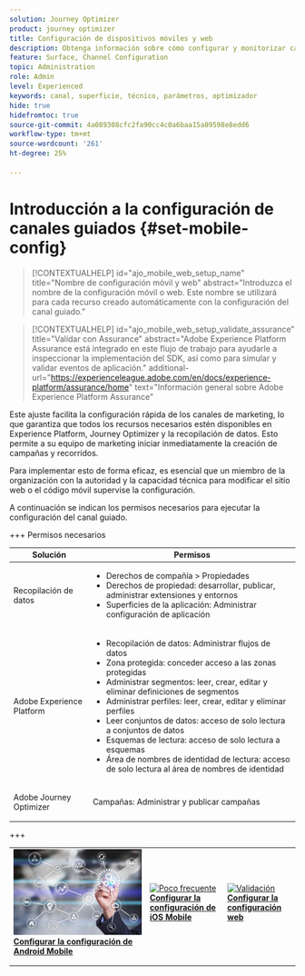 ```yaml
---
solution: Journey Optimizer
product: journey optimizer
title: Configuración de dispositivos móviles y web
description: Obtenga información sobre cómo configurar y monitorizar canales móviles y web
feature: Surface, Channel Configuration
topic: Administration
role: Admin
level: Experienced
keywords: canal, superficie, técnico, parámetros, optimizador
hide: true
hidefromtoc: true
source-git-commit: 4a089308cfc2fa90cc4c0a6baa15a89598e8edd6
workflow-type: tm+mt
source-wordcount: '261'
ht-degree: 25%

---
```


# Introducción a la configuración de canales guiados {#set-mobile-config}

>[!CONTEXTUALHELP]
>id="ajo_mobile_web_setup_name"
>title="Nombre de configuración móvil y web"
>abstract="Introduzca el nombre de la configuración móvil o web. Este nombre se utilizará para cada recurso creado automáticamente con la configuración del canal guiado."

>[!CONTEXTUALHELP]
>id="ajo_mobile_web_setup_validate_assurance"
>title="Validar con Assurance"
>abstract="Adobe Experience Platform Assurance está integrado en este flujo de trabajo para ayudarle a inspeccionar la implementación del SDK, así como para simular y validar eventos de aplicación."
>additional-url="https://experienceleague.adobe.com/en/docs/experience-platform/assurance/home" text="Información general sobre Adobe Experience Platform Assurance"


Este ajuste facilita la configuración rápida de los canales de marketing, lo que garantiza que todos los recursos necesarios estén disponibles en Experience Platform, Journey Optimizer y la recopilación de datos. Esto permite a su equipo de marketing iniciar inmediatamente la creación de campañas y recorridos.

Para implementar esto de forma eficaz, es esencial que un miembro de la organización con la autoridad y la capacidad técnica para modificar el sitio web o el código móvil supervise la configuración.

A continuación se indican los permisos necesarios para ejecutar la configuración del canal guiado.

+++ Permisos necesarios

<table>
  <thead>
    <tr>
      <th><strong>Solución</strong></th>
      <th><strong>Permisos</strong></th>
    </tr>
  </thead>
  <tbody>
    <tr>
      <td>
        <p>Recopilación de datos</p>
      </td>
      <td>
        <ul>
          <li>Derechos de compañía &gt; Propiedades</li>
          <li>Derechos de propiedad: desarrollar, publicar, administrar extensiones y entornos</li>
          <li>Superficies de la aplicación: Administrar configuración de aplicación</li>
        </ul>
      </td>
    </tr>
    <tr>
      <td>
        <p>Adobe Experience Platform</p>
      </td>
      <td>
        <ul>
          <li>Recopilación de datos: Administrar flujos de datos</li>
          <li>Zona protegida: conceder acceso a las zonas protegidas</li>
          <li>Administrar segmentos: leer, crear, editar y eliminar definiciones de segmentos</li>
          <li>Administrar perfiles: leer, crear, editar y eliminar perfiles</li>
          <li>Leer conjuntos de datos: acceso de solo lectura a conjuntos de datos</li>
          <li>Esquemas de lectura: acceso de solo lectura a esquemas</li>
          <li>Área de nombres de identidad de lectura: acceso de solo lectura al área de nombres de identidad</li>
        </ul>
      </td>
    </tr>
    <tr>
      <td>
        <p>Adobe Journey Optimizer</p>
      </td>
      <td>
        <p>Campañas: Administrar y publicar campañas</p>
      </td>
    </tr>
  </tbody>
</table>
+++

<table style="table-layout:fixed"><tr style="border: 0;">
<td>
<a href="set-mobile-android.md">
<img alt="Posible cliente" src="assets/do-not-localize/config-android.jpeg">
</a>
<div><a href="set-mobile-android.md"><strong>Configurar la configuración de Android Mobile</strong>
</div>
<p>
</td>
<td>
<a href="set-mobile-ios.md">
<img alt="Poco frecuente" src="assets/do-not-localize/config-ios.jpeg">
</a>
<div>
<a href="set-mobile-ios.md"><strong>Configurar la configuración de iOS Mobile</strong></a>
</div>
<p></td>
<td>
<a href="set-mobile-web.md">
<img alt="Validación" src="assets/do-not-localize/config-web.jpeg">
</a>
<div>
<a href="set-mobile-web.md"><strong>Configurar la configuración web</strong></a>
</div>
<p>
</td>
</tr></table>
